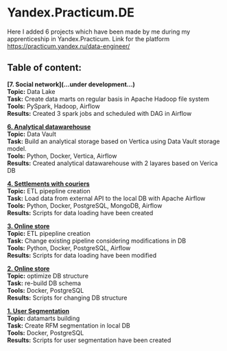 # Yandex.Practicum.DE
 
Here I added 6 projects which have been made by me during my apprenticeship in Yandex.Practicum. Link for the platform https://practicum.yandex.ru/data-engineer/

## Table of content:

**[7. Social network](...under development...)** <br />
**Topic:** Data Lake<br />
**Task:** Create data marts on regular basis in Apache Hadoop file system<br />
**Tools:** PySpark, Hadoop, Airflow <br />
**Results:** Created 3 spark jobs and scheduled with DAG in Airflow<br />

**[6. Analytical datawarehouse](https://github.com/makarov-m/Yandex.Practicum.DE/tree/main/de-project-6)** <br />
**Topic:** Data Vault<br />
**Task:** Build an analytical storage based on Vertica using Data Vault storage model. <br />
**Tools:** Python, Docker, Vertica, Airflow <br />
**Results:** Created analytical datawarehouse with 2 layares based on Verica DB<br />

**[4. Settlements with couriers](https://github.com/makarov-m/Yandex.Practicum.DE/tree/main/de-project-5)** <br />
**Topic:** ETL pipepline creation<br />
**Task:** Load data from external API to the local DB with Apache Airflow <br />
**Tools:** Python, Docker, PostgreSQL, MongoDB, Airflow <br />
**Results:** Scripts for data loading have been created<br />

**[3. Online store](https://github.com/makarov-m/Yandex.Practicum.DE/tree/main/de-project-3)** <br />
**Topic:** ETL pipepline creation<br />
**Task:** Change existing pipeline considering modifications in DB <br />
**Tools:** Python, Docker, PostgreSQL, Airflow <br />
**Results:** Scripts for data loading have been modified <br />

**[2. Online store](https://github.com/makarov-m/Yandex.Practicum.DE/tree/main/de-project-2)** <br />
**Topic:** optimize DB structure <br />
**Task:** re-build DB schema <br />
**Tools:** Docker, PostgreSQL <br />
**Results:** Scripts for changing DB structure <br />

**[1. User Segmentation](https://github.com/makarov-m/Yandex.Practicum.DE/tree/main/de-project-1)** <br />
**Topic:** datamarts building <br />
**Task:** Create RFM segmentation in local DB <br />
**Tools:** Docker, PostgreSQL <br />
**Results:** Scripts for user segmentation have been created<br />
